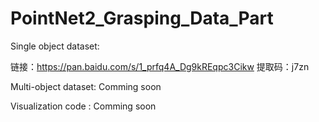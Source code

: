 # PointNet2_Grasping_Data_Part

Single object dataset:

链接：https://pan.baidu.com/s/1_prfq4A_Dg9kREqpc3Cikw 
提取码：j7zn  

Multi-object dataset:
Comming soon

Visualization code :
Comming soon
